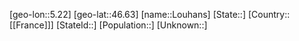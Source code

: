 ﻿---
location: [46.63,5.22]
type: City
tags:
- geo/City


SpocWebEntityId: 32106
isDeleted: false
confidential: public

---
[geo-lon::5.22]
[geo-lat::46.63]
[name::Louhans]
[State::]
[Country::[[France]]]
[StateId::]
[Population::]
[Unknown::]

